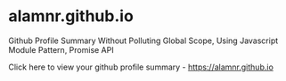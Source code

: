 # alamnr.github.io
Github Profile Summary Without Polluting Global Scope, Using Javascript Module Pattern, Promise API

Click here to view your github profile summary - https://alamnr.github.io
